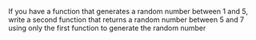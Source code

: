 If you have a function that generates a random number between 1 and 5, write a second function that returns a random number between 5 and 7 using only the first function to generate the random number
